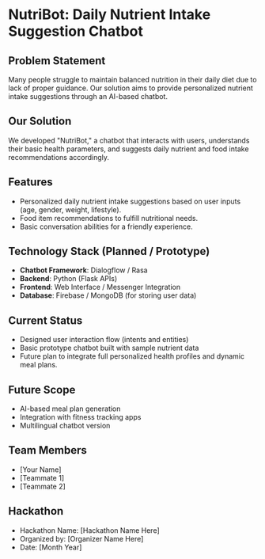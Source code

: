 # NutriBot: Daily Nutrient Intake Suggestion Chatbot

## Problem Statement
Many people struggle to maintain balanced nutrition in their daily diet due to lack of proper guidance. Our solution aims to provide personalized nutrient intake suggestions through an AI-based chatbot.

## Our Solution
We developed "NutriBot," a chatbot that interacts with users, understands their basic health parameters, and suggests daily nutrient and food intake recommendations accordingly.

## Features
- Personalized daily nutrient intake suggestions based on user inputs (age, gender, weight, lifestyle).
- Food item recommendations to fulfill nutritional needs.
- Basic conversation abilities for a friendly experience.

## Technology Stack (Planned / Prototype)
- **Chatbot Framework**: Dialogflow / Rasa
- **Backend**: Python (Flask APIs)
- **Frontend**: Web Interface / Messenger Integration
- **Database**: Firebase / MongoDB (for storing user data)

## Current Status
- Designed user interaction flow (intents and entities)
- Basic prototype chatbot built with sample nutrient data
- Future plan to integrate full personalized health profiles and dynamic meal plans.

## Future Scope
- AI-based meal plan generation
- Integration with fitness tracking apps
- Multilingual chatbot version

## Team Members
- [Your Name]
- [Teammate 1]
- [Teammate 2]

## Hackathon
- Hackathon Name: [Hackathon Name Here]
- Organized by: [Organizer Name Here]
- Date: [Month Year]
